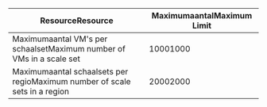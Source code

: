| <span data-ttu-id="8783e-101">Resource</span><span class="sxs-lookup"><span data-stu-id="8783e-101">Resource</span></span> | <span data-ttu-id="8783e-102">Maximumaantal</span><span class="sxs-lookup"><span data-stu-id="8783e-102">Maximum Limit</span></span> |
| --- | --- |
| <span data-ttu-id="8783e-103">Maximumaantal VM's per schaalset</span><span class="sxs-lookup"><span data-stu-id="8783e-103">Maximum number of VMs in a scale set</span></span> |<span data-ttu-id="8783e-104">1000</span><span class="sxs-lookup"><span data-stu-id="8783e-104">1000</span></span> |
| <span data-ttu-id="8783e-105">Maximumaantal schaalsets per regio</span><span class="sxs-lookup"><span data-stu-id="8783e-105">Maximum number of scale sets in a region</span></span> |<span data-ttu-id="8783e-106">2000</span><span class="sxs-lookup"><span data-stu-id="8783e-106">2000</span></span> |


